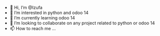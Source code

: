 - 👋 Hi, I’m @Izufa
- 👀 I’m interested in python and odoo 14
- 🌱 I’m currently learning odoo 14
- 💞️ I’m looking to collaborate on any project related to python or odoo 14
- 📫 How to reach me ...

<!---
Izufa/Izufa is a ✨ special ✨ repository because its `README.md` (this file) appears on your GitHub profile.
You can click the Preview link to take a look at your changes.
--->
